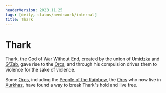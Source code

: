 ```yaml
---
headerVersion: 2023.11.25
tags: [deity, status/needswork/internal]
title: Thark
---
```

# Thark



Thark, the God of War Without End, created by the union of [Umidzka](<../high-gods/umidzka.md>) and [G'Zab](<../high-gods/g-zab.md>), gave rise to the [Orcs](<../../../species/children-of-the-embodied-gods/orcs/orcs.md>), and through his compulsion drives them to violence for the sake of violence. 

Some [Orcs](<../../../species/children-of-the-embodied-gods/orcs/orcs.md>), including the [People of the Rainbow](<../../../groups/orc-hordes/people-of-the-rainbow.md>), the [Orcs](<../../../species/children-of-the-embodied-gods/orcs/orcs.md>) who now live in [Xurkhaz](<../../../gazetteer/istaros-watershed/xurkhaz/xurkhaz.md>), have found a way to break Thark's hold and live free. 


